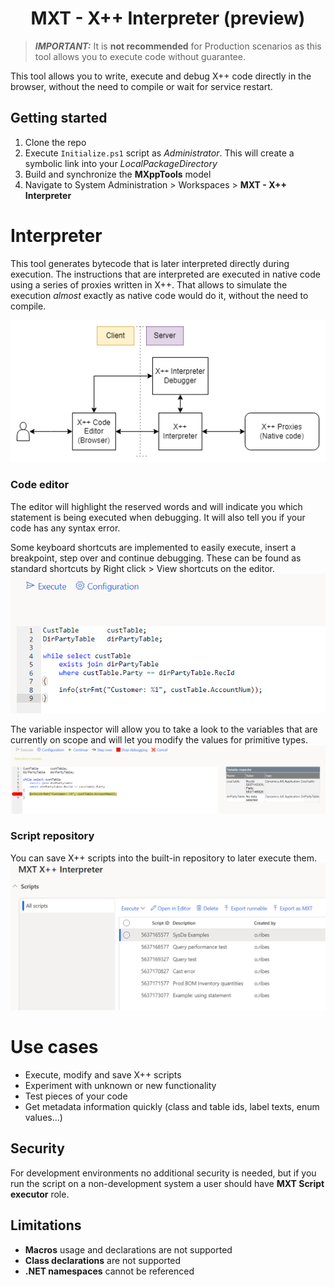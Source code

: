 <h1 align="center">MXT - X++ Interpreter (preview)</h1>

 > **_IMPORTANT:_** It is **not recommended** for Production scenarios as this tool allows you to execute code without guarantee.

This tool allows you to write, execute and debug X++ code directly in the browser, without the need to compile or wait for service restart.

## Getting started
1. Clone the repo
2. Execute `Initialize.ps1` script as *Administrator*. This will create a symbolic link into your *LocalPackageDirectory*
3. Build and synchronize the **MXppTools** model
4. Navigate to System Administration > Workspaces > **MXT - X++ Interpreter**

# Interpreter
This tool generates bytecode that is later interpreted directly during execution. The instructions that are interpreted are executed in native code using a series of proxies written in X++. That allows to simulate the execution *almost* exactly as native code would do it, without the need to compile.

![architecture](Assets/simple_arquitecture.png)

### Code editor
The editor will highlight the reserved words and will indicate you which statement is being executed when debugging. It will also tell you if your code has any syntax error.

Some keyboard shortcuts are implemented to easily execute, insert a breakpoint, step over and continue debugging. These can be found as standard shortcuts by Right click > View shortcuts on the editor.
![example](Assets/code_example.png)

The variable inspector will allow you to take a look to the variables that are currently on scope and will let you modify the values for primitive types.
![debugger](Assets/debugger.png)

### Script repository
You can save X++ scripts into the built-in repository to later execute them.
![repo](Assets/script_repo.png)

# Use cases
* Execute, modify and save X++ scripts
* Experiment with unknown or new functionality
* Test pieces of your code
* Get metadata information quickly (class and table ids, label texts, enum values...)

## Security
For development environments no additional security is needed, but if you run the script on a non-development system a user should have **MXT Script executor** role.

## Limitations
* **Macros** usage and declarations are not supported
* **Class declarations** are not supported
* **.NET namespaces** cannot be referenced
